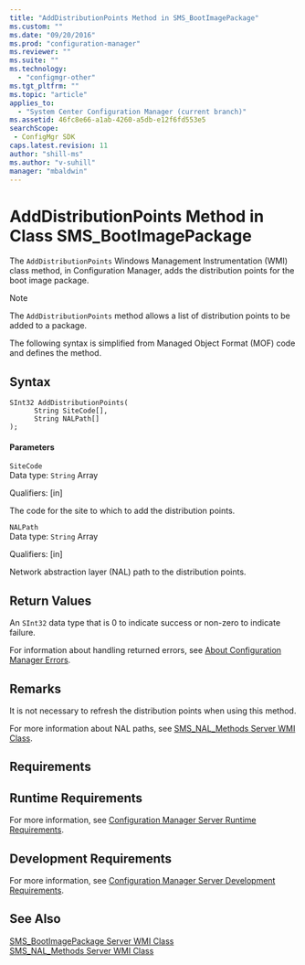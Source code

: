 ```yaml
---
title: "AddDistributionPoints Method in SMS_BootImagePackage"
ms.custom: ""
ms.date: "09/20/2016"
ms.prod: "configuration-manager"
ms.reviewer: ""
ms.suite: ""
ms.technology:
  - "configmgr-other"
ms.tgt_pltfrm: ""
ms.topic: "article"
applies_to:
  - "System Center Configuration Manager (current branch)"
ms.assetid: 46fc8e66-a1ab-4260-a5db-e12f6fd553e5searchScope: - ConfigMgr SDK
caps.latest.revision: 11
author: "shill-ms"
ms.author: "v-suhill"
manager: "mbaldwin"
---
```

# AddDistributionPoints Method in Class SMS_BootImagePackage
The `AddDistributionPoints` Windows Management Instrumentation (WMI) class method, in Configuration Manager, adds the distribution points for the boot image package.  

> [!NOTE]
>  The `AddDistributionPoints` method allows a list of distribution points to be added to a package.  

 The following syntax is simplified from Managed Object Format (MOF) code and defines the method.  

## Syntax  

```  
SInt32 AddDistributionPoints(  
      String SiteCode[],  
      String NALPath[]  
);  
```  

#### Parameters  
 `SiteCode`  
 Data type: `String` Array  

 Qualifiers: [in]  

 The code for the site to which to add the distribution points.  

 `NALPath`  
 Data type: `String` Array  

 Qualifiers: [in]  

 Network abstraction layer (NAL) path to the distribution points.  

## Return Values  
 An `SInt32` data type that is 0 to indicate success or non-zero to indicate failure.  

 For information about handling returned errors, see [About Configuration Manager Errors](../../../develop/core/understand/about-configuration-manager-errors.md).  

## Remarks  
 It is not necessary to refresh the distribution points when using this method.  

 For more information about NAL paths, see [SMS_NAL_Methods Server WMI Class](../../../develop/reference/misc/sms_nal_methods-server-wmi-class.md).  

## Requirements  

## Runtime Requirements  
 For more information, see [Configuration Manager Server Runtime Requirements](../../../develop/core/reqs/server-runtime-requirements.md).  

## Development Requirements  
 For more information, see [Configuration Manager Server Development Requirements](../../../develop/core/reqs/server-development-requirements.md).  

## See Also  
 [SMS_BootImagePackage Server WMI Class](../../../develop/reference/osd/sms_bootimagepackage-server-wmi-class.md)   
 [SMS_NAL_Methods Server WMI Class](../../../develop/reference/misc/sms_nal_methods-server-wmi-class.md)
